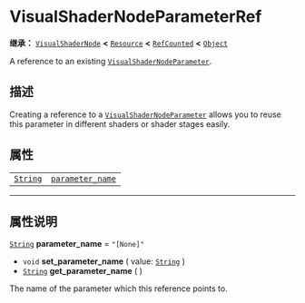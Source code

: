 <!-- ⚠ 请勿编辑本文件 ⚠ -->
<!-- 本文档使用脚本从 WeDot 引擎源码仓库生成。 -->
<!-- 生成脚本：https://github.com/WeDot-Engine/WeDot/tree/4.3/doc/tools/make_md.py； -->
<!-- 原文件：https://github.com/WeDot-Engine/WeDot/tree/4.3/doc/classes/VisualShaderNodeParameterRef.xml。 -->

<div id="_class_visualshadernodeparameterref"></div>

# VisualShaderNodeParameterRef

**继承：** [`VisualShaderNode`](class_visualshadernode.md) **<** [`Resource`](class_resource.md) **<** [`RefCounted`](class_refcounted.md) **<** [`Object`](class_object.md)

A reference to an existing [`VisualShaderNodeParameter`](class_visualshadernodeparameter.md).

## 描述

Creating a reference to a [`VisualShaderNodeParameter`](class_visualshadernodeparameter.md) allows you to reuse this parameter in different shaders or shader stages easily.

## 属性

|||
|:-:|:--|
| [`String`](class_string.md) | [`parameter_name`](class_visualshadernodeparameterref.md#class_visualshadernodeparameterref_property_parameter_name) | ``"[None]"`` |

<!-- rst-class:: classref-section-separator -->

---

## 属性说明

<div id="_class_visualshadernodeparameterref_property_parameter_name"></div>

[`String`](class_string.md) **parameter_name** = ``"[None]"`` <div id="class_visualshadernodeparameterref_property_parameter_name"></div>

- `void` **set_parameter_name** ( value: [`String`](class_string.md) )
- [`String`](class_string.md) **get_parameter_name** ( )

The name of the parameter which this reference points to.

[^virtual]: 本方法通常需要用户覆盖才能生效。
[^const]: 本方法无副作用，不会修改该实例的任何成员变量。
[^vararg]: 本方法除了能接受在此处描述的参数外，还能够继续接受任意数量的参数。
[^constructor]: 本方法用于构造某个类型。
[^static]: 调用本方法无需实例，可直接使用类名进行调用。
[^operator]: 本方法描述的是使用本类型作为左操作数的有效运算符。
[^bitfield]: 这个值是由下列位标志构成位掩码的整数。
[^void]: 无返回值。

